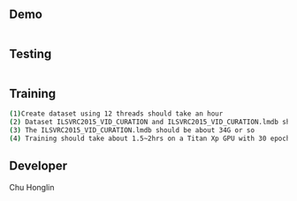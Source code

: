 ## Demo
```bash
```
## Testing
```bash
```
## Training
```bash
(1)Create dataset using 12 threads should take an hour
(2) Dataset ILSVRC2015_VID_CURATION and ILSVRC2015_VID_CURATION.lmdb should be in the same directory
(3) The ILSVRC2015_VID_CURATION.lmdb should be about 34G or so
(4) Training should take about 1.5~2hrs on a Titan Xp GPU with 30 epochs
```
## Developer
Chu Honglin
